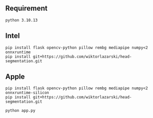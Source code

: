 
## Requirement
```
python 3.10.13
```


## Intel 
```
pip install flask opencv-python pillow rembg mediapipe numpy<2 onnxruntime
pip install git+https://github.com/wiktorlazarski/head-segmentation.git
```

## Apple 
```
pip install flask opencv-python pillow rembg mediapipe numpy<2 onnxruntime-silicon
pip install git+https://github.com/wiktorlazarski/head-segmentation.git
```

```
python app.py
```
